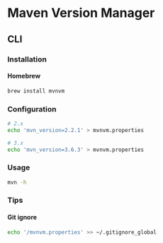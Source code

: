 # Maven Version Manager

## CLI

### Installation

#### Homebrew

```sh
brew install mvnvm
```

### Configuration

```sh
# 2.x
echo 'mvn_version=2.2.1' > mvnvm.properties

# 3.x
echo 'mvn_version=3.6.3' > mvnvm.properties
```

### Usage

```sh
mvn -h
```

### Tips

#### Git ignore

```sh
echo '/mvnvm.properties' >> ~/.gitignore_global
```
